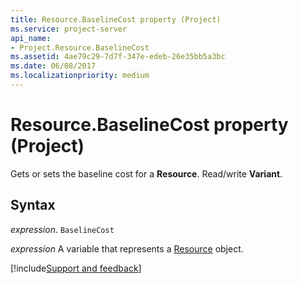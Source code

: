 ```yaml
---
title: Resource.BaselineCost property (Project)
ms.service: project-server
api_name:
- Project.Resource.BaselineCost
ms.assetid: 4ae79c29-7d7f-347e-edeb-26e35bb5a3bc
ms.date: 06/08/2017
ms.localizationpriority: medium
---
```



# Resource.BaselineCost property (Project)

Gets or sets the baseline cost for a **Resource**. Read/write **Variant**.


## Syntax

_expression_. `BaselineCost`

_expression_ A variable that represents a [Resource](./Project.Resource.md) object.

[!include[Support and feedback](~/includes/feedback-boilerplate.md)]